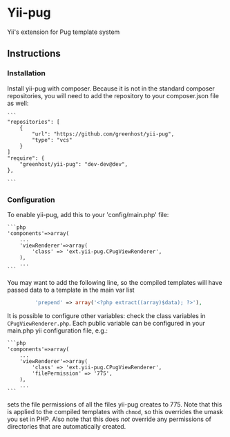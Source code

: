 Yii-pug
========
Yii's extension for Pug template system

## Instructions

### Installation

Install yii-pug with composer. Because it is not in the standard composer
repositories, you will need to add the repository to your composer.json file as
well:

    ```
    "repositories": [
        {
            "url": "https://github.com/greenhost/yii-pug",
            "type": "vcs"
        }
    ]    
    "require": {
        "greenhost/yii-pug": "dev-dev@dev",
    },

    ```

### Configuration


To enable yii-pug, add this to your 'config/main.php' file:
    
    ```php
    'components'=>array(
        ...
        'viewRenderer'=>array(
            'class' => 'ext.yii-pug.CPugViewRenderer',
        ),
        ...
    ```

You may want to add the following line, so the compiled templates will have passed data to a template in the main var list


   ```php
            'prepend' => array('<?php extract((array)$data); ?>'),
   ```

It is possible to configure other variables: check the class variables in
`CPugViewRenderer.php`. Each public variable can be configured in your main.php
yii configuration file, e.g.:

    ```php
    'components'=>array(
        ...
        'viewRenderer'=>array(
            'class' => 'ext.yii-pug.CPugViewRenderer',
            'filePermission' => '775',
        ),
        ...
    ```

sets the file permissions of all the files yii-pug creates to 775. Note that
this is applied to the compiled templates with `chmod`, so this overrides the
umask you set in PHP. Also note that this does *not* override any permissions of
directories that are automatically created.
